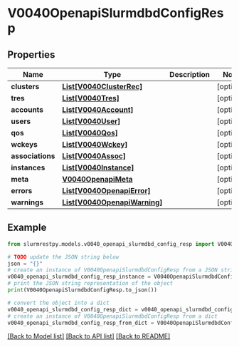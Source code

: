 # V0040OpenapiSlurmdbdConfigResp


## Properties

Name | Type | Description | Notes
------------ | ------------- | ------------- | -------------
**clusters** | [**List[V0040ClusterRec]**](V0040ClusterRec.md) |  | [optional]
**tres** | [**List[V0040Tres]**](V0040Tres.md) |  | [optional]
**accounts** | [**List[V0040Account]**](V0040Account.md) |  | [optional]
**users** | [**List[V0040User]**](V0040User.md) |  | [optional]
**qos** | [**List[V0040Qos]**](V0040Qos.md) |  | [optional]
**wckeys** | [**List[V0040Wckey]**](V0040Wckey.md) |  | [optional]
**associations** | [**List[V0040Assoc]**](V0040Assoc.md) |  | [optional]
**instances** | [**List[V0040Instance]**](V0040Instance.md) |  | [optional]
**meta** | [**V0040OpenapiMeta**](V0040OpenapiMeta.md) |  | [optional]
**errors** | [**List[V0040OpenapiError]**](V0040OpenapiError.md) |  | [optional]
**warnings** | [**List[V0040OpenapiWarning]**](V0040OpenapiWarning.md) |  | [optional]

## Example

```python
from slurmrestpy.models.v0040_openapi_slurmdbd_config_resp import V0040OpenapiSlurmdbdConfigResp

# TODO update the JSON string below
json = "{}"
# create an instance of V0040OpenapiSlurmdbdConfigResp from a JSON string
v0040_openapi_slurmdbd_config_resp_instance = V0040OpenapiSlurmdbdConfigResp.from_json(json)
# print the JSON string representation of the object
print(V0040OpenapiSlurmdbdConfigResp.to_json())

# convert the object into a dict
v0040_openapi_slurmdbd_config_resp_dict = v0040_openapi_slurmdbd_config_resp_instance.to_dict()
# create an instance of V0040OpenapiSlurmdbdConfigResp from a dict
v0040_openapi_slurmdbd_config_resp_from_dict = V0040OpenapiSlurmdbdConfigResp.from_dict(v0040_openapi_slurmdbd_config_resp_dict)
```
[[Back to Model list]](../README.md#documentation-for-models) [[Back to API list]](../README.md#documentation-for-api-endpoints) [[Back to README]](../README.md)


